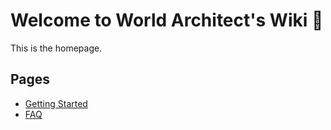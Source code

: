 # Welcome to World Architect's Wiki 👋
This is the homepage.

## Pages
- [Getting Started](getting-started.md)
- [FAQ](faq.md)